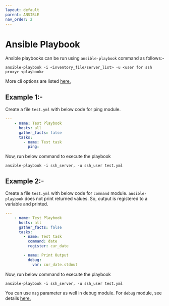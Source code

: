 ```yaml
---
layout: default
parent: ANSIBLE
nav_order: 2
---
```

# Ansible Playbook

Ansible playbooks can be run using `ansible-playbook` command as follows:-

```shell
ansible-playbook -i <inventory_file/server_list> -u <user for ssh proxy> <playbook>
```

More cli options are listed [here.](https://docs.ansible.com/ansible/latest/cli/ansible-playbook.html)

## Example 1:-

Create a file `test.yml` with below code for ping module.

```yml
---
    - name: Test Playbook
      hosts: all
      gather_facts: false
      tasks:
        - name: Test task
          ping:
```

Now, run below command to execute the playbook

```shell
ansible-playbook -i ssh_server, -u ssh_user test.yml
```

## Example 2:-

Create a file `test.yml` with below code for `command` module. `ansible-playbook` does not print returned values. So, output is registered to a variable and printed.

```yml
---
    - name: Test Playbook
      hosts: all
      gather_facts: false
      tasks:
        - name: Test task
          command: date
          register: cur_date

        - name: Print Output
          debug:
            var: cur_date.stdout
```

Now, run below command to execute the playbook

```shell
ansible-playbook -i ssh_server, -u ssh_user test.yml
```

You can use `msg` parameter as well in debug module. For `debug` module, see details [here.](https://docs.ansible.com/ansible/latest/modules/debug_module.html)
